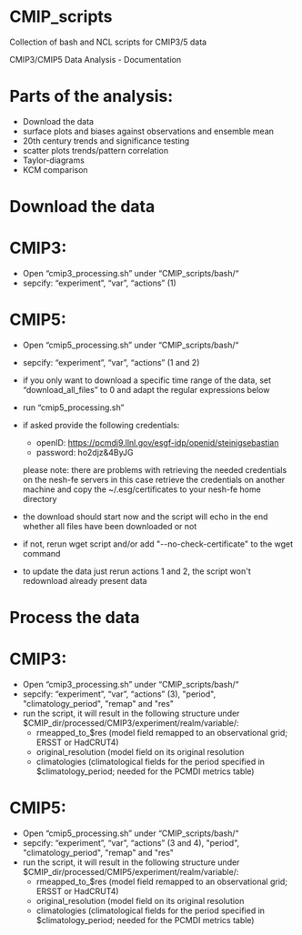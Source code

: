 CMIP_scripts
============

Collection of bash and NCL scripts for CMIP3/5 data


CMIP3/CMIP5 Data Analysis - Documentation

Parts of the analysis:
============

- Download the data
- surface plots and biases against observations and ensemble mean
- 20th century trends and significance testing
- scatter plots trends/pattern correlation
- Taylor-diagrams
- KCM comparison

Download the data
============

CMIP3:
============

- Open “cmip3_processing.sh” under “CMIP_scripts/bash/“
- sepcify: “experiment”, “var”, “actions” (1)

CMIP5:
============

- Open “cmip5_processing.sh” under “CMIP_scripts/bash/“
- sepcify: “experiment”, “var”, “actions” (1 and 2)
- if you only want to download a specific time range of the data, set “download_all_files” to 0 and adapt the regular expressions below
- run “cmip5_processing.sh”
- if asked provide the following credentials:
	- openID: https://pcmdi9.llnl.gov/esgf-idp/openid/steinigsebastian
	- password: ho2djz&4ByJG
	
	please note: there are problems with retrieving the needed credentials on the nesh-fe servers
				 in this case retrieve the credentials on another machine and copy the ~/.esg/certificates
				 to your nesh-fe home directory
- the download should start now and the script will echo in the end whether all files have been downloaded or not
- if not, rerun wget script and/or add "--no-check-certificate" to the wget command
- to update the data just rerun actions 1 and 2, the script won't redownload already present data

Process the data
============

CMIP3:
============

- Open “cmip3_processing.sh” under “CMIP_scripts/bash/“
- sepcify: “experiment”, “var”, “actions” (3), "period", "climatology_period", "remap" and "res"
- run the script, it will result in the following structure under $CMIP_dir/processed/CMIP3/experiment/realm/variable/:
	- rmeapped_to_$res (model field remapped to an observational grid; ERSST or HadCRUT4)
	- original_resolution (model field on its original resolution
	- climatologies (climatological fields for the period specified in $climatology_period; needed for the PCMDI metrics table)

CMIP5:
============

- Open “cmip5_processing.sh” under “CMIP_scripts/bash/“
- sepcify: “experiment”, “var”, “actions” (3 and 4), "period", "climatology_period", "remap" and "res"
- run the script, it will result in the following structure under $CMIP_dir/processed/CMIP5/experiment/realm/variable/:
	- rmeapped_to_$res (model field remapped to an observational grid; ERSST or HadCRUT4)
	- original_resolution (model field on its original resolution
	- climatologies (climatological fields for the period specified in $climatology_period; needed for the PCMDI metrics table)

